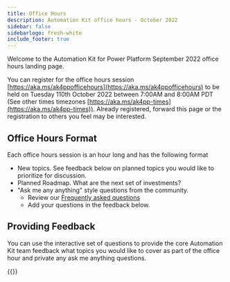 ```yaml
---
title: Office Hours
description: Automation Kit office hours - October 2022
sidebar: false
sidebarlogo: fresh-white
include_footer: true
---
```


Welcome to the Automation Kit for Power Platform September 2022 office hours landing page.

You can register for the office hours session [https://aka.ms/ak4ppofficehours](https://aka.ms/ak4ppofficehours) to be held on Tuesday 110th October 2022 between 7:00AM and 8:00AM PDT (See other times timezones [https://aka.ms/ak4pp-times](https://aka.ms/ak4pp-times)). Already registered, forward this page or the registration to others you feel may be interested.

## Office Hours Format

Each office hours session is an hour long and has the following format

- New topics. See feedback below on planned topics you would like to prioritize for discussion.
- Planned Roadmap. What are the next set of investments?
- "Ask me any anything" style questions from the community.
    - Review our [Frequently asked questions](/frequently-asked-questions)
    - Add your questions in the feedback below.

## Providing Feedback

You can use the interactive set of questions to provide the core Automation Kit team feedback what topics you would like to cover as part of the office hour and private any ask me anything questions.

{{<questions name="/office-hours/october-2022.json" completed="Thank you for completing feedback" showNavigationButtons=false >}}
